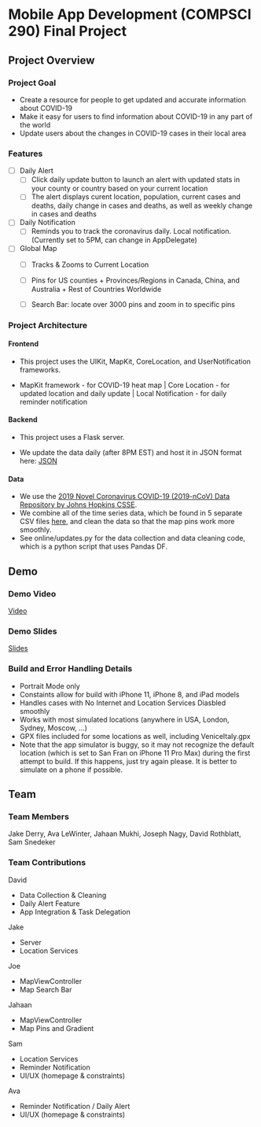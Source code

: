 # Mobile App Development (COMPSCI 290) Final Project

## Project Overview 

### Project Goal

- Create a resource for people to get updated and accurate information about COVID-19
- Make it easy for users to find information about COVID-19 in any part of the world 
- Update users about the changes in COVID-19 cases in their local area

### Features

- [ ] Daily Alert
  - [ ] Click daily update button to launch an alert with updated stats in your county or country based on your current location 
  - [ ] The alert displays curent location, population, current cases and deaths, daily change in cases and deaths, as well as weekly change in cases and deaths
- [ ] Daily Notification
  - [ ] Reminds you to track the coronavirus daily. Local notification. (Currently set to 5PM, can change in AppDelegate)
- [ ] Global Map
  - [ ] Tracks & Zooms to Current Location
  - [ ] Pins for US counties + Provinces/Regions in Canada, China, and Australia + Rest of Countries Worldwide
  - [ ] Search Bar: locate over 3000 pins and zoom in to specific pins

  
### Project Architecture

#### Frontend

- This project uses the UIKit, MapKit, CoreLocation, and UserNotification frameworks.

- MapKit framework - for COVID-19 heat map | Core Location - for updated location and daily update | Local Notification - for daily reminder notification

#### Backend

- This project uses a Flask server. 

- We update the data daily (after 8PM EST) and host it in JSON format here: [JSON](https://nash-273721.df.r.appspot.com/map)

#### Data
- We use the [2019 Novel Coronavirus COVID-19 (2019-nCoV) Data Repository by Johns Hopkins CSSE](https://github.com/CSSEGISandData/COVID-19). 
- We combine all of the time series data, which be found in 5 separate CSV files [here](https://github.com/CSSEGISandData/COVID-19/tree/master/csse_covid_19_data/csse_covid_19_time_series), and clean the data so that the map pins work more smoothly. 
- See online/updates.py for the data collection and data cleaning code, which is a python script that uses Pandas DF. 


## Demo

### Demo Video 
[Video](https://drive.google.com/file/d/1G-e2B-u51MD9_V_EXvgqa8-2tQYzi17l/view?usp=sharing)
### Demo Slides 
[Slides](https://docs.google.com/presentation/d/1k_aOUrA9rAgZsCnhqjPoiRdui3HZZuxMIgBJ8S3GMj4/edit?usp=sharing)
### Build and Error Handling Details
- Portrait Mode only
- Constaints allow for build with iPhone 11, iPhone 8, and iPad models
- Handles cases with No Internet and Location Services Diasbled smoothly
- Works with most simulated locations (anywhere in USA, London, Sydney, Moscow, ...)
- GPX files included for some locations as well, including VeniceItaly.gpx
- Note that the app simulator is buggy, so it may not recognize the default location (which is set to San Fran on iPhone 11 Pro Max) during the first attempt to build. If this happens, just try again please. It is better to simulate on a phone if possible. 

## Team 

### Team Members 
Jake Derry,  Ava LeWinter, Jahaan Mukhi, Joseph Nagy, David Rothblatt, Sam Snedeker

### Team Contributions 

David
- Data Collection & Cleaning 
- Daily Alert Feature 
- App Integration & Task Delegation

Jake
- Server 
- Location Services

Joe 
- MapViewController
- Map Search Bar

Jahaan 
- MapViewController
- Map Pins and Gradient 

Sam 
- Location Services
- Reminder Notification 
- UI/UX (homepage & constraints)

Ava 
- Reminder Notification / Daily Alert 
- UI/UX (homepage & constraints)
